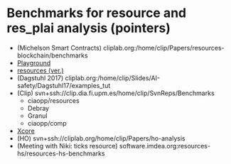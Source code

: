# Benchmarks for resource and res_plai analysis (pointers)

- (Michelson Smart Contracts) cliplab.org:/home/clip/Papers/resources-blockchain/benchmarks
- [Playground](ciaopp_extra/examples/resource_analysis_verification/)
- [resources (ver.)](ciaopp_extra/examples/Resource_verification/)
- (Dagstuhl 2017) cliplab.org:/home/clip/Slides/AI-safety/Dagstuhl17/examples_tut
- (Clip) svn+ssh://clip.dia.fi.upm.es/home/clip/SvnReps/Benchmarks
  - ciaopp/resources
  - Debray
  - Granul
  - ciaopp/comp
- [Xcore](ciao-devel/bndls/ciaopp_extra/xcore/examples)
- (HO) svn+ssh://cliplab.org/home/clip/Papers/ho-analysis
- (Meeting with Niki: ticks resource) software.imdea.org:resources-hs/resources-hs-benchmarks